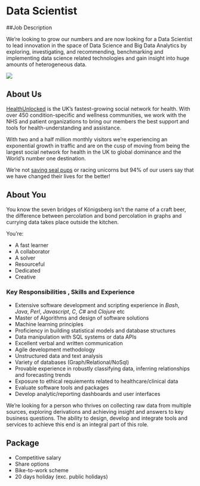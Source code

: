 # Data Scientist

##Job Description

We’re looking to grow our numbers and are now looking for a Data Scientist to lead innovation in the space of Data Science and Big Data Analytics by exploring, investigating, and recommending, benchmarking and implementing data science related technologies and gain insight into huge amounts of heterogeneous data.

![](http://befoundonline.com/wp-content/uploads/2013/03/Dogbert.png)

## About Us

[HealthUnlocked](http://healthunlocked.com) is the UK’s fastest-growing social network for health. With over 450 condition-specific and wellness communities, we work with the NHS and patient organizations to bring our members the best support and tools for health-understanding and assistance.

With two and a half million monthly visitors we’re experiencing an exponential growth in traffic and are on the cusp of moving from being the largest social network for health in the UK to global dominance and the World’s number one destination.

We’re not [saving seal pups](http://cdn-test.healthunlocked.com/misc/hugo-breakfast-2013-12-20-b.gif) or racing unicorns but 94% of our users say that we have changed their lives for the better!

## About You

You know the seven bridges of Königsberg isn't the name of a craft beer, the difference between percolation and bond percolation in graphs and currying data takes place outside the kitchen.

You’re:

* A fast learner
* A collaborator
* A solver
* Resourceful
* Dedicated
* Creative

### Key Responsibilities , Skills and Experience

* Extensive software development and scripting experience in *Bash*, *Java*, *Perl*, *Javascript*, *C*, *C#* and *Clojure* etc
* Master of Algorithms and design of software solutions
* Machine learning principles
* Proficiency in building statistical models and database structures
* Data manipulation with SQL systems or data APIs
* Excellent verbal and written communication
* Agile development methodology
* Unstructured data and text analysis
* Variety of databases (Graph/Relational/NoSql)
* Provable experience in robustly classifying data, inferring relationships and forecasting trends
* Exposure to ethical requiements related to healthcare/clinical data
* Evaluate software tools and packages
* Develop analytic/reporting dashboards and user interfaces


 


We’re looking for a person who thrives on collecting raw data from multiple sources, exploring derivations and achieving insight and answers to key business questions. The ability to design, develop and integrate tools and services to achieve this end is an integral part of this role.

## Package

* Competitive salary
* Share options
* Bike-to-work scheme
* 20 days holiday (exc. public holidays)
